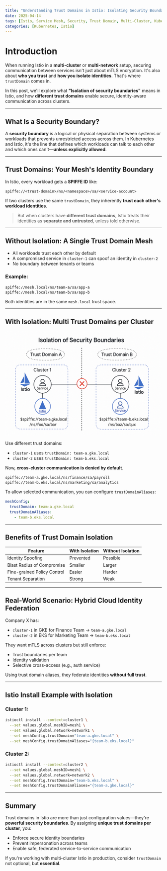 ```yaml
---
title: "Understanding Trust Domains in Istio: Isolating Security Boundaries"
date: 2025-04-14
tags: [Istio, Service Mesh, Security, Trust Domain, Multi-Cluster, Kubernetes]
categories: [Kubernetes, Istio]
---
```


# Introduction
When running Istio in a **multi-cluster** or **multi-network** setup, securing communication between services isn't just about mTLS encryption. It's also about **who you trust** and **how you isolate identities**. That's where `trustDomain` comes in.

In this post, we'll explore what **"Isolation of security boundaries"** means in Istio, and how **different trust domains** enable secure, identity-aware communication across clusters.

---

##  What Is a Security Boundary?

A **security boundary** is a logical or physical separation between systems or workloads that prevents unrestricted access across them. In Kubernetes and Istio, it's the line that defines which workloads can talk to each other and which ones can't—**unless explicitly allowed**.

---

##  Trust Domains: Your Mesh's Identity Boundary

In Istio, every workload gets a **SPIFFE ID** like:

```text
spiffe://<trust-domain>/ns/<namespace>/sa/<service-account>
```

If two clusters use the same `trustDomain`, they inherently **trust each other's workload identities**.

> But when clusters have **different trust domains**, Istio treats their identities as **separate and untrusted**, unless told otherwise.

---

##  Without Isolation: A Single Trust Domain Mesh

- All workloads trust each other by default
- A compromised service in `cluster-1` can spoof an identity in `cluster-2`
- No boundary between tenants or teams

### Example:
```text
spiffe://mesh.local/ns/team-a/sa/app-a
spiffe://mesh.local/ns/team-b/sa/app-b
```

Both identities are in the same `mesh.local` trust space.

---

##  With Isolation: Multi Trust Domains per Cluster

![Istio Trust Domain Isolation](/assets/img/posts/istio-trust-domain.png)

Use different trust domains:

- `cluster-1` uses `trustDomain: team-a.gke.local`
- `cluster-2` uses `trustDomain: team-b.eks.local`

Now, **cross-cluster communication is denied by default**.

```text
spiffe://team-a.gke.local/ns/finance/sa/payroll
spiffe://team-b.eks.local/ns/marketing/sa/analytics
```

To allow selected communication, you can configure `trustDomainAliases`:

```yaml
meshConfig:
  trustDomain: team-a.gke.local
  trustDomainAliases:
    - team-b.eks.local
```

---

##  Benefits of Trust Domain Isolation

| Feature                      | With Isolation       | Without Isolation     |
|-----------------------------|----------------------|------------------------|
| Identity Spoofing           | Prevented            | Possible               |
| Blast Radius of Compromise  | Smaller              | Larger                 |
| Fine-grained Policy Control | Easier               | Harder                 |
| Tenant Separation           | Strong               | Weak                   |

---

##  Real-World Scenario: Hybrid Cloud Identity Federation

Company X has:
- `cluster-1` in GKE for Finance Team → `team-a.gke.local`
- `cluster-2` in EKS for Marketing Team → `team-b.eks.local`

They want mTLS across clusters but still enforce:
- Trust boundaries per team
- Identity validation
- Selective cross-access (e.g., auth service)

Using trust domain aliases, they federate identities **without full trust**.

---

## Istio Install Example with Isolation

### Cluster 1:
```bash
istioctl install --context=cluster1 \
  --set values.global.meshID=mesh1 \
  --set values.global.network=network1 \
  --set meshConfig.trustDomain="team-a.gke.local" \
  --set meshConfig.trustDomainAliases="{team-b.eks.local}"
```

### Cluster 2:
```bash
istioctl install --context=cluster2 \
  --set values.global.meshID=mesh1 \
  --set values.global.network=network2 \
  --set meshConfig.trustDomain="team-b.eks.local" \
  --set meshConfig.trustDomainAliases="{team-a.gke.local}"
```

---

##  Summary

Trust domains in Istio are more than just configuration values—they're **powerful security boundaries**. By assigning **unique trust domains per cluster**, you:

- Enforce secure identity boundaries
- Prevent impersonation across teams
- Enable safe, federated service-to-service communication

If you're working with multi-cluster Istio in production, consider `trustDomain` not optional, but **essential**.

